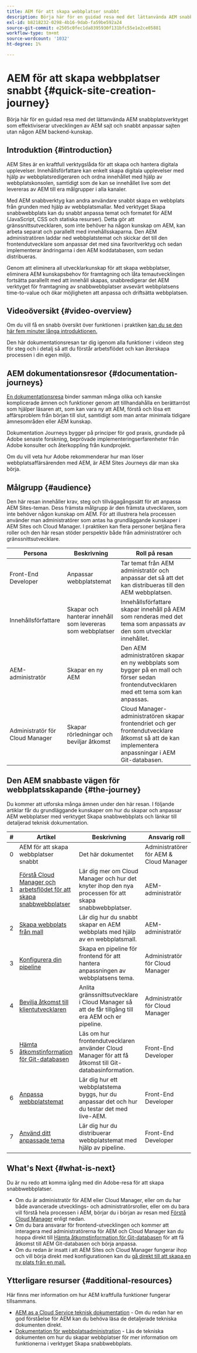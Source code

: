 ```yaml
---
title: AEM för att skapa webbplatser snabbt
description: Börja här för en guidad resa med det lättanvända AEM snabbplatsverktyget som effektiviserar utvecklingen av AEM sajt och snabbt anpassar sajten utan någon AEM backend-kunskap.
exl-id: b8218232-0298-4b16-9dab-fa59be592a24
source-git-commit: e2505c0fec1da8395930f131bfc55e1e2ce05881
workflow-type: tm+mt
source-wordcount: '1032'
ht-degree: 1%

---
```


# AEM för att skapa webbplatser snabbt {#quick-site-creation-journey}

Börja här för en guidad resa med det lättanvända AEM snabbplatsverktyget som effektiviserar utvecklingen av AEM sajt och snabbt anpassar sajten utan någon AEM backend-kunskap.

## Introduktion {#introduction}

AEM Sites är en kraftfull verktygslåda för att skapa och hantera digitala upplevelser. Innehållsförfattare kan enkelt skapa digitala upplevelser med hjälp av webbplatsredigeraren och ordna innehållet med hjälp av webbplatskonsolen, samtidigt som de kan se innehållet live som det levereras av AEM till era målgrupper i alla kanaler.

Med AEM snabbverktyg kan andra användare snabbt skapa en webbplats från grunden med hjälp av webbplatsmallar. Med verktyget Skapa snabbwebbplats kan du snabbt anpassa temat och formatet för AEM (JavaScript, CSS och statiska resurser). Detta gör att gränssnittsutvecklaren, som inte behöver ha någon kunskap om AEM, kan arbeta separat och parallellt med innehållsskaparna. Den AEM administratören laddar ned webbplatstemat och skickar det till den frontendutvecklare som anpassar det med sina favoritverktyg och sedan implementerar ändringarna i den AEM koddatabasen, som sedan distribueras.

Genom att eliminera all utvecklarkunskap för att skapa webbplatser, eliminera AEM kunskapsbehov för framtagning och låta temautvecklingen fortsätta parallellt med att innehåll skapas, snabbredigerar det AEM verktyget för framtagning av snabbwebbplatser avsevärt webbplatsens time-to-value och ökar möjligheten att anpassa och driftsätta webbplatsen.

## Videoöversikt {#video-overview}

Om du vill få en snabb översikt över funktionen i praktiken [kan du se den här fem minuter långa introduktionen.](https://www.youtube.com/watch?v=NQeQ1jZ7ZBw)

Den här dokumentationsresan tar dig igenom alla funktioner i videon steg för steg och i detalj så att du förstår arbetsflödet och kan återskapa processen i din egen miljö.

## AEM dokumentationsresor {#documentation-journeys}

[En dokumentationsresa](/help/journey-documentation/documentation-journeys.md) binder samman många olika och kanske komplicerade ämnen och funktioner genom att tillhandahålla en berättarröst som hjälper läsaren att, som kan vara ny att AEM, förstå och lösa ett affärsproblem från början till slut, samtidigt som man antar minimala tidigare ämnesområden eller AEM kunskap.

Dokumentation Journeys bygger på principer för god praxis, grundade på Adobe senaste forskning, beprövade implementeringserfarenheter från Adobe konsulter och återkoppling från kundprojekt.

Om du vill veta hur Adobe rekommenderar hur man löser webbplatsaffärsärenden med AEM, är AEM Sites Journeys där man ska börja.

## Målgrupp {#audience}

Den här resan innehåller krav, steg och tillvägagångssätt för att anpassa AEM Sites-teman. Dess främsta målgrupp är den främsta utvecklaren, som inte behöver någon kunskap om AEM. För att illustrera hela processen använder man administratörer som antas ha grundläggande kunskaper i AEM Sites och Cloud Manager. I praktiken kan flera personer betjäna flera roller och den här resan stöder perspektiv både från administratörer och gränssnittsutvecklare.

| Persona | Beskrivning | Roll på resan |
|---|---|---|
| Front-End Developer | Anpassar webbplatstemat | Tar temat från AEM administratör och anpassar det så att det kan distribueras till den AEM webbplatsen. |
| Innehållsförfattare | Skapar och hanterar innehåll som levereras som webbplatser | Innehållsförfattare skapar innehåll på AEM som renderas med det tema som anpassats av den som utvecklar innehållet. |
| AEM-administratör | Skapar en ny AEM | Den AEM administratören skapar en ny webbplats som bygger på en mall och förser sedan frontendutvecklaren med ett tema som kan anpassas. |
| Administratör för Cloud Manager | Skapar rörledningar och beviljar åtkomst | Cloud Manager-administratören skapar frontendriet och ger frontendutvecklare åtkomst så att de kan implementera anpassningar i AEM Git-databasen. |

## Den AEM snabbaste vägen för webbplatsskapande {#the-journey}

Du kommer att utforska många ämnen under den här resan. I följande artiklar får du grundläggande kunskaper om hur du skapar och anpassar AEM webbplatser med verktyget Skapa snabbwebbplats och länkar till detaljerad teknisk dokumentation.

| # | Artikel | Beskrivning | Ansvarig roll |
|---|---|---|--|
| 0 | AEM för att skapa webbplatser snabbt | Det här dokumentet | Administratörer för AEM &amp; Cloud Manager |
| 1 | [Förstå Cloud Manager och arbetsflödet för att skapa snabbwebbplatser](cloud-manager.md) | Lär dig mer om Cloud Manager och hur det knyter ihop den nya processen för att skapa snabbwebbplatser. | AEM-administratör |
| 2 | [Skapa webbplats från mall](create-site.md) | Lär dig hur du snabbt skapar en AEM webbplats med hjälp av en webbplatsmall. | AEM-administratör |
| 3 | [Konfigurera din pipeline](pipeline-setup.md) | Skapa en pipeline för frontend för att hantera anpassningen av webbplatsens tema. | Administratör för Cloud Manager |
| 4 | [Bevilja åtkomst till klientutvecklaren](grant-access.md) | Anlita gränssnittsutvecklare i Cloud Manager så att de får tillgång till era AEM och er pipeline. | Administratör för Cloud Manager |
| 5 | [Hämta åtkomstinformation för Git-databasen](retrieve-access.md) | Läs om hur frontendutvecklaren använder Cloud Manager för att få åtkomst till Git-databasinformation. | Front-End Developer |
| 6 | [Anpassa webbplatstemat](customize-theme.md) | Lär dig hur ett webbplatstema byggs, hur du anpassar det och hur du testar det med live-AEM. | Front-End Developer |
| 7 | [Använd ditt anpassade tema](deploy-theme.md) | Lär dig hur du distribuerar webbplatstemat med hjälp av pipeline. | Front-End Developer |

## What&#39;s Next {#what-is-next}

Du är nu redo att komma igång med din Adobe-resa för att skapa snabbwebbplatser.

* Om du är administratör för AEM eller Cloud Manager, eller om du har både avancerade utvecklings- och administratörsroller, eller om du bara vill förstå hela processen i AEM, börjar du i början av resan med [Förstå Cloud Manager](cloud-manager.md) enligt nedan.
* Om du bara ansvarar för frontend-utvecklingen och kommer att interagera med administratörerna för AEM och Cloud Manager kan du hoppa direkt till [Hämta åtkomstinformation för Git-databasen](retrieve-access.md) för att få åtkomst till AEM Git-databasen och börja anpassa.
* Om du redan är insatt i att AEM Sites och Cloud Manager fungerar ihop och vill börja direkt med konfigurationen kan du [gå direkt till att skapa en ny plats från en mall.](create-site.md)

## Ytterligare resurser {#additional-resources}

Här finns mer information om hur AEM kraftfulla funktioner fungerar tillsammans.

* [AEM as a Cloud Service teknisk dokumentation](https://experienceleague.adobe.com/docs/experience-manager-cloud-service.html) - Om du redan har en god förståelse för AEM kan du behöva läsa de detaljerade tekniska dokumenten direkt.
* [Dokumentation för webbplatsadministration](/help/sites-cloud/administering/site-creation/create-site.md) - Läs de tekniska dokumenten om hur du skapar webbplatser för mer information om funktionerna i verktyget Skapa snabbwebbplats.
